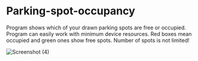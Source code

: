 # Parking-spot-occupancy
Program shows which of your drawn parking spots are free or occupied.
Program can easily work with minimum device resources.
Red boxes mean occupied and green ones show free spots.
Number of spots is not limited!

![Screenshot (4)](https://user-images.githubusercontent.com/68858919/182029807-383792e6-64f8-4b16-960e-b4fdd57c4018.png)
